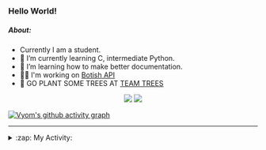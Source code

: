### Hello World!

##### About:
- Currently I am a student.
- 🌱 I’m currently learning C, intermediate Python.
- 🌱 I’m learning how to make better documentation.
- 👨‍💻 I'm working on [Botish API](https://github.com/Vyvy-vi/api)
- 🌱 GO PLANT SOME TREES AT [TEAM TREES](https://teamtrees.org/)

<p align="center">
  <a href="https://twitter.com/Vyvy_viM"><img target="_blank" src="https://img.shields.io/badge/twitter%20@Vyvy_viM-0D95E8?style=for-the-badge&logo=twitter&logoColor=white"/></a> 
  <a href="https://vyvy-vi.github.io/portfolio"><img target="_blank" src="https://img.shields.io/badge/-I_love_open_source-green?style=for-the-badge&logo=github&logoColor=black"/></a> 
</p>

[![Vyom's github activity graph](https://activity-graph.herokuapp.com/graph?username=Vyvy-vi)](https://github.com/ashutosh00710/github-readme-activity-graph)

---
<details>
  <summary>:zap: My Activity:</summary>
  
<!--START_SECTION:waka-->
![Code Time](http://img.shields.io/badge/Code%20Time-512%20hrs%208%20mins-blue)

**I'm a Night 🦉** 

```text
🌞 Morning    44 commits     ██░░░░░░░░░░░░░░░░░░░░░░░   7.97% 
🌆 Daytime    130 commits    ██████░░░░░░░░░░░░░░░░░░░   23.55% 
🌃 Evening    185 commits    ████████░░░░░░░░░░░░░░░░░   33.51% 
🌙 Night      193 commits    ████████░░░░░░░░░░░░░░░░░   34.96%

```
📅 **I'm Most Productive on Sunday** 

```text
Monday       46 commits     ██░░░░░░░░░░░░░░░░░░░░░░░   8.33% 
Tuesday      94 commits     ████░░░░░░░░░░░░░░░░░░░░░   17.03% 
Wednesday    74 commits     ███░░░░░░░░░░░░░░░░░░░░░░   13.41% 
Thursday     80 commits     ███░░░░░░░░░░░░░░░░░░░░░░   14.49% 
Friday       53 commits     ██░░░░░░░░░░░░░░░░░░░░░░░   9.6% 
Saturday     70 commits     ███░░░░░░░░░░░░░░░░░░░░░░   12.68% 
Sunday       135 commits    ██████░░░░░░░░░░░░░░░░░░░   24.46%

```


📊 **This Week I Spent My Time On** 

```text
🔥 Editors: 
Vim                      3 hrs 41 mins       █████████████████████████   100.0%

🐱‍💻 Projects: 
TEC-welcome-bot          1 hr 48 mins        ████████████░░░░░░░░░░░░░   48.74% 
commit-your-code-bot     43 mins             █████░░░░░░░░░░░░░░░░░░░░   19.82% 
discord-bot              31 mins             ███░░░░░░░░░░░░░░░░░░░░░░   14.0% 
puzzle-2---elf-coffee-sho19 mins             ██░░░░░░░░░░░░░░░░░░░░░░░   9.01% 
Unknown Project          13 mins             █░░░░░░░░░░░░░░░░░░░░░░░░   5.99%

```


 Last Updated on 05/12/2021
<!--END_SECTION:waka-->
</details>
